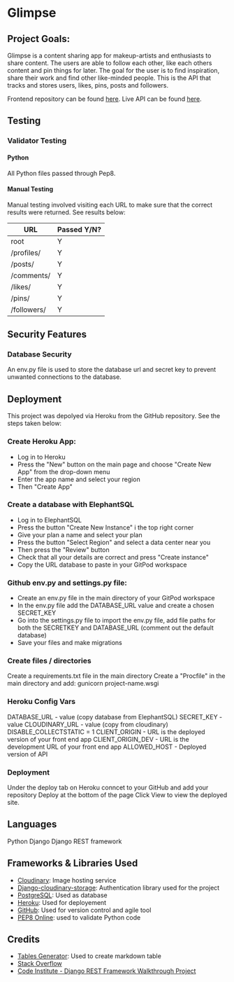 # Glimpse

## Project Goals:
Glimpse is a content sharing app for makeup-artists and enthusiasts to share content. The users are able to follow each other, like each others content and pin things for later. The goal for the user is to find inspiration, share their work and find other like-minded people. This is the API that tracks and stores users, likes, pins, posts and followers. 

Frontend repository can be found [here](https://github.com/lisalindqvist95/proj5_frontend).
Live API can be found [here](https://proj5-api.herokuapp.com/).

## Testing

### Validator Testing

#### Python
All Python files passed through Pep8.

#### Manual Testing

Manual testing involved visiting each URL to make sure that the correct results were returned. See results below:

| URL         | Passed Y/N? |
|-------------|-------------|
| root        | Y           |
| /profiles/  | Y           |
| /posts/     | Y           |
| /comments/  | Y           |
| /likes/     | Y           |
| /pins/      | Y           |
| /followers/ | Y           |

## Security Features 

### Database Security
An env.py file is used to store the database url and secret key to prevent unwanted connections to the database.

## Deployment
This project was depolyed via Heroku from the GitHub repository. See the steps taken below:

### Create Heroku App:
- Log in to Heroku
- Press the "New" button on the main page and choose "Create New App" from the drop-down menu
- Enter the app name and select your region
- Then "Create App"

### Create a database with ElephantSQL
 - Log in to ElephantSQL
 - Press the button "Create New Instance" i the top right corner
 - Give your plan a name and select your plan
 - Press the button "Select Region" and select a data center near you
 - Then press the "Review" button
 - Check that all your details are correct and press "Create instance"
 - Copy the URL database to paste in your GitPod workspace

### Github env.py and settings.py file:
 - Create an env.py file in the main directory of your GitPod workspace
 - In the env.py file add the DATABASE_URL value and create a chosen SECRET_KEY
 - Go into the settings.py file to import the env.py file, add file paths for both the SECRETKEY and DATABASE_URL (comment out the default database)
 - Save your files and make migrations

### Create files / directories
Create a requirements.txt file in the main directory
Create a "Procfile" in the main directory and add: gunicorn project-name.wsgi

### Heroku Config Vars
DATABASE_URL - value (copy database from ElephantSQL)
SECRET_KEY - value
CLOUDINARY_URL - value (copy from cloudinary)
DISABLE_COLLECTSTATIC = 1
CLIENT_ORIGIN - URL is the deployed version of your front end app
CLIENT_ORIGIN_DEV - URL is the development URL of your front end app
ALLOWED_HOST - Deployed version of API

### Deployment
Under the deploy tab on Heroku conncet to your GitHub and add your repository
Deploy at the bottom of the page
Click View to view the deployed site.

## Languages
Python
Django
Django REST framework

## Frameworks & Libraries Used
 - [Cloudinary](https://cloudinary.com/): Image hosting service 
 - [Django-cloudinary-storage](https://pypi.org/project/django-cloudinary-storage/): Authentication library used for the project 
 - [PostgreSQL](https://www.postgresql.org/): Used as database
 - [Heroku](https://id.heroku.com/login): Used for deployement
 - [GitHub](https://github.com/): Used for version control and agile tool 
 - [PEP8 Online](http://ww1.pep8online.com/): used to validate Python code
 

## Credits
 - [Tables Generator](https://www.tablesgenerator.com/markdown_tables): Used to create markdown table
 - [Stack Overflow](https://stackoverflow.com/)
 - [Code Institute - Django REST Framework Walkthrough Project](https://github.com/Code-Institute-Solutions/drf-api/tree/ed54af9450e64d71bc4ecf16af0c35d00829a106)


